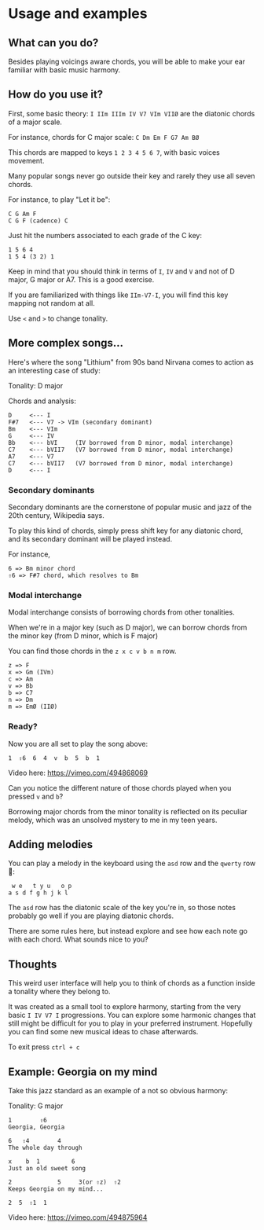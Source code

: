 # Usage and examples

## What can you do?
Besides playing voicings aware chords, you will be able to make your ear familiar with basic music harmony.

## How do you use it?
First, some basic theory: `I IIm IIIm IV V7 VIm VIIØ` are the diatonic chords of a major scale.

For instance, chords for C major scale: `C Dm Em F G7 Am BØ`

This chords are mapped to keys `1 2 3 4 5 6 7`, with basic voices movement.

Many popular songs never go outside their key and rarely they use all seven chords.

For instance, to play "Let it be":
```
C G Am F
C G F (cadence) C
```

Just hit the numbers associated to each grade of the C key:
```
1 5 6 4
1 5 4 (3 2) 1
```

Keep in mind that you should think in terms of `I`, `IV` and `V` and not of D major, G major or A7. This is a good exercise.

If you are familiarized with things like `IIm-V7-I`, you will find this key mapping not random at all.

Use `<` and `>` to change tonality.

## More complex songs...
Here's where the song "Lithium" from 90s band Nirvana comes to action as an interesting case of study:

Tonality: D major

Chords and analysis:
```
D     <--- I
F#7   <--- V7 -> VIm (secondary dominant)
Bm    <--- VIm
G     <--- IV
Bb    <--- bVI     (IV borrowed from D minor, modal interchange)
C7    <--- bVII7   (V7 borrowed from D minor, modal interchange)
A7    <--- V7
C7    <--- bVII7   (V7 borrowed from D minor, modal interchange)
D     <--- I
```

### Secondary dominants
Secondary dominants are the cornerstone of popular music and jazz of the 20th century, Wikipedia says.

To play this kind of chords, simply press shift key for any diatonic chord, and its secondary dominant will be played instead.

For instance,
```
6 => Bm minor chord
⇧6 => F#7 chord, which resolves to Bm
```

### Modal interchange
Modal interchange consists of borrowing chords from other tonalities.

When we're in a major key (such as D major), we can borrow chords from the minor key (from D minor, which is F major)

You can find those chords in the `z x c v b n m` row.

```
z => F
x => Gm (IVm)
c => Am
v => Bb
b => C7
n => Dm
m => EmØ (IIØ)
```

### Ready?
Now you are all set to play the song above:

```
1  ⇧6  6  4  v  b  5  b  1
```
Video here: https://vimeo.com/494868069

Can you notice the different nature of those chords played when you pressed `v` and `b`?

Borrowing major chords from the minor tonality is reflected on its peculiar melody, which was an unsolved mystery to me in my teen years.

## Adding melodies
You can play a melody in the keyboard using the `asd` row and the `qwerty` row 🎹:
```
 w e   t y u   o p
a s d f g h j k l
```

The `asd` row has the diatonic scale of the key you're in, so those notes probably go well if you are playing diatonic chords. 

There are some rules here, but instead explore and see how each note go with each chord. What sounds nice to you?

## Thoughts
This weird user interface will help you to think of chords as a function inside a tonality where they belong to.

It was created as a small tool to explore harmony, starting from the very basic `I IV V7 I` progressions. You can explore some harmonic changes that still might be difficult for you to play in your preferred instrument. Hopefully you can find some new musical ideas to chase afterwards.

To exit press `ctrl + c`


## Example: Georgia on my mind
Take this jazz standard as an example of a not so obvious harmony:

Tonality: G major
```
1        ⇧6
Georgia, Georgia

6   ⇧4        4       
The whole day through

x    b  1         6
Just an old sweet song

2             5     3(or ⇧z)  ⇧2 
Keeps Georgia on my mind...

2  5  ⇧1  1
```
Video here: https://vimeo.com/494875964